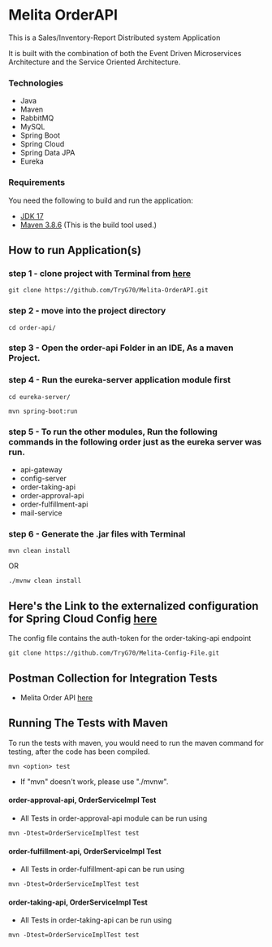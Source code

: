# Melita OrderAPI

This is a Sales/Inventory-Report Distributed system Application

It is built with the combination of both the Event Driven Microservices Architecture and
the Service Oriented Architecture.

### Technologies

- Java
- Maven
- RabbitMQ
- MySQL
- Spring Boot
- Spring Cloud
- Spring Data JPA
- Eureka

### Requirements

You need the following to build and run the application:

- [JDK 17](https://www.oracle.com/java/technologies/javase-jdk11-downloads.html)
- [Maven 3.8.6](https://maven.apache.org) (This is the build tool used.)

[//]: # (- [Docker]&#40;https://www.docker.com/products/docker-desktop/&#41;)

## How to run Application(s)
### step 1 - clone project with Terminal from [here](https://github.com/TryG70/Melita-OrderAPI.git)

```
git clone https://github.com/TryG70/Melita-OrderAPI.git
```

### step 2 - move into the project directory
```
cd order-api/
```

### step 3 - Open the order-api Folder in an IDE, As a maven Project.

### step 4 - Run the eureka-server application module first 

```
cd eureka-server/
``` 
```
mvn spring-boot:run
```
### step 5 - To run the other modules, Run the following commands in the following order just as the eureka server was run.

- api-gateway
- config-server
- order-taking-api
- order-approval-api
- order-fulfillment-api
- mail-service



### step 6 - Generate the .jar files with Terminal

```
mvn clean install 
```
OR
```
./mvnw clean install
```

## Here's the Link to the externalized configuration for Spring Cloud Config [here](https://github.com/TryG70/Melita-Config-File.git)
The config file contains the auth-token for the order-taking-api endpoint
```
git clone https://github.com/TryG70/Melita-Config-File.git
```


## Postman Collection for Integration Tests
- Melita Order API [here](https://www.getpostman.com/collections/7595dcb52b220242cb95)


## Running The Tests with Maven

To run the tests with maven, you would need to run the maven command for testing, after the code has been compiled.
```
mvn <option> test
```
- If "mvn" doesn't work, please use "./mvnw".

#### order-approval-api, OrderServiceImpl Test
- All Tests in order-approval-api module can be run using
```
mvn -Dtest=OrderServiceImplTest test
```

#### order-fulfillment-api, OrderServiceImpl Test
- All Tests in order-fulfillment-api can be run using
```
mvn -Dtest=OrderServiceImplTest test
```

#### order-taking-api, OrderServiceImpl Test
- All Tests in order-taking-api can be run using
```
mvn -Dtest=OrderServiceImplTest test
```

